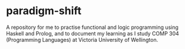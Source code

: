 # paradigm-shift
A repository for me to practise functional and logic programming using Haskell and Prolog, and to document my learning as I study COMP 304 (Programming Languages) at Victoria University of Wellington.